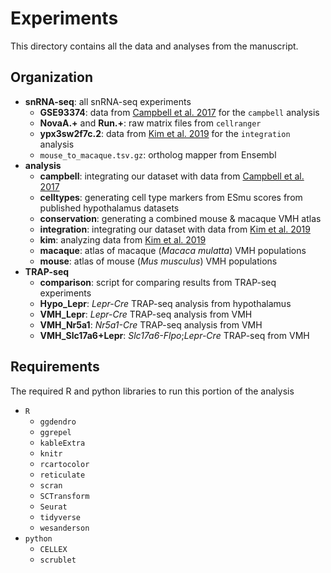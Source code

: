 # Experiments
This directory contains all the data and analyses from the manuscript.

## Organization
* **snRNA-seq**: all snRNA-seq experiments
  * **GSE93374**: data from [Campbell et al. 2017](https://www.nature.com/articles/nn.4495) for the `campbell` analysis
  * **NovaA.+** and **Run.+**: raw matrix files from `cellranger`
  * **ypx3sw2f7c.2**: data from [Kim et al. 2019](https://doi.org/10.17632/ypx3sw2f7c.2) for the `integration` analysis
  * `mouse_to_macaque.tsv.gz`: ortholog mapper from Ensembl
* **analysis**
  * **campbell**: integrating our dataset with data from [Campbell et al. 2017](https://www.nature.com/articles/nn.4495)
  * **celltypes**: generating cell type markers from ESmu scores from published hypothalamus datasets
  * **conservation**: generating a combined mouse & macaque VMH atlas
  * **integration**: integrating our dataset with data from [Kim et al. 2019](https://doi.org/10.1016/j.cell.2019.09.020)
  * **kim**: analyzing data from [Kim et al. 2019](https://doi.org/10.1016/j.cell.2019.09.020)
  * **macaque**: atlas of macaque (*Macaca mulatta*) VMH populations
  * **mouse**: atlas of mouse (*Mus musculus*) VMH populations
* **TRAP-seq**
  * **comparison**: script for comparing results from TRAP-seq experiments
  * **Hypo_Lepr**: *Lepr-Cre* TRAP-seq analysis from hypothalamus
  * **VMH_Lepr**: *Lepr-Cre* TRAP-seq analysis from VMH
  * **VMH_Nr5a1**: *Nr5a1-Cre* TRAP-seq analysis from VMH
  * **VMH_Slc17a6+Lepr**: *Slc17a6-Flpo*;*Lepr-Cre* TRAP-seq from VMH

## Requirements
The required R and python libraries to run this portion of the analysis
* `R`
  * `ggdendro`
  * `ggrepel`
  * `kableExtra`
  * `knitr`
  * `rcartocolor`
  * `reticulate`
  * `scran`
  * `SCTransform`
  * `Seurat`
  * `tidyverse`
  * `wesanderson`
* `python`
  * `CELLEX`
  * `scrublet`
